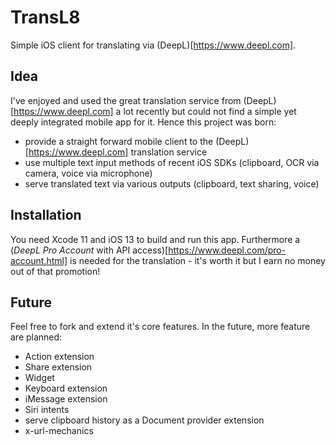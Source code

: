 # TransL8

Simple iOS client for translating via (DeepL)[https://www.deepl.com].

## Idea

I've enjoyed and used the great translation service from (DeepL)[https://www.deepl.com] a lot recently but could not find a simple yet deeply integrated mobile app for it. Hence this project was born:

- provide a straight forward mobile client to the (DeepL)[https://www.deepl.com] translation service
- use multiple text input methods of recent iOS SDKs (clipboard, OCR via camera, voice via microphone)
- serve translated text via various outputs (clipboard, text sharing, voice)

## Installation

You need Xcode 11 and iOS 13 to build and run this app. Furthermore a (*DeepL Pro Account* with API access)[https://www.deepl.com/pro-account.html] is needed for the translation - it's worth it but I earn no money out of that promotion!

## Future

Feel free to fork and extend it's core features. In the future, more feature are planned:

- Action extension
- Share extension
- Widget
- Keyboard extension
- iMessage extension
- Siri intents
- serve clipboard history as a Document provider extension
- x-url-mechanics
